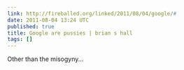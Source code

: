 ```yaml
---
link: http://fireballed.org/linked/2011/08/04/google/#
date: 2011-08-04 13:24 UTC
published: true
title: Google are pussies | brian s hall
tags: []
---
```


Other than the misogyny...
